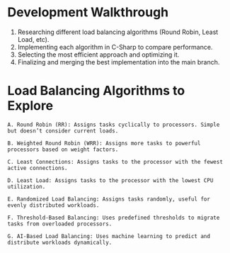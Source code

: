 
# Development Walkthrough
1. Researching different load balancing algorithms (Round Robin, Least Load, etc).
2. Implementing each algorithm in C-Sharp to compare performance.
3. Selecting the most efficient approach and optimizing it.
4. Finalizing and merging the best implementation into the main branch.

# Load Balancing Algorithms to Explore

    A. Round Robin (RR): Assigns tasks cyclically to processors. Simple but doesn’t consider current loads.
    
    B. Weighted Round Robin (WRR): Assigns more tasks to powerful processors based on weight factors.
    
    C. Least Connections: Assigns tasks to the processor with the fewest active connections.
    
    D. Least Load: Assigns tasks to the processor with the lowest CPU utilization.
    
    E. Randomized Load Balancing: Assigns tasks randomly, useful for evenly distributed workloads.
    
    F. Threshold-Based Balancing: Uses predefined thresholds to migrate tasks from overloaded processors.
    
    G. AI-Based Load Balancing: Uses machine learning to predict and distribute workloads dynamically.
